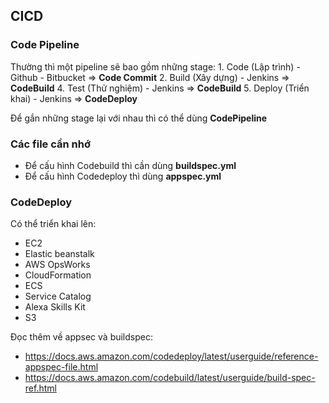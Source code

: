 ## CICD

### Code Pipeline
Thường thì một pipeline sẽ bao gồm những stage:
    1. Code (Lập trình)
        - Github
        - Bitbucket
        => **Code Commit**
    2. Build (Xây dựng)
        - Jenkins
        => **CodeBuild**
    4. Test (Thử nghiệm)
        - Jenkins
        => **CodeBuild**
    5. Deploy (Triển khai)
        - Jenkins
        => **CodeDeploy** 

Để gắn những stage lại với nhau thì có thể dùng **CodePipeline**

### Các file cần nhớ
- Để cấu hình Codebuild thì cần dùng **buildspec.yml**
- Để cấu hình Codedeploy thì dùng **appspec.yml**

### CodeDeploy
Có thể triển khai lên:
- EC2
- Elastic beanstalk
- AWS OpsWorks
- CloudFormation
- ECS
- Service Catalog
- Alexa Skills Kit
- S3




Đọc thêm về appsec và buildspec:
- https://docs.aws.amazon.com/codedeploy/latest/userguide/reference-appspec-file.html
- https://docs.aws.amazon.com/codebuild/latest/userguide/build-spec-ref.html
